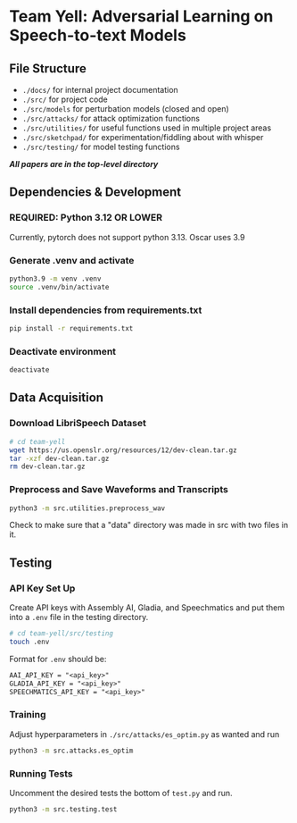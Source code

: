 # Team Yell: Adversarial Learning on Speech-to-text Models

## File Structure

- `./docs/` for internal project documentation
- `./src/` for project code
- `./src/models` for perturbation models (closed and open)
- `./src/attacks/` for attack optimization functions
- `./src/utilities/` for useful functions used in multiple project areas
- `./src/sketchpad/` for experimentation/fiddling about with whisper
- `./src/testing/` for model testing functions

**_All papers are in the top-level directory_**

## Dependencies & Development

### REQUIRED: Python 3.12 OR LOWER

Currently, pytorch does not support python 3.13. Oscar uses 3.9

### Generate .venv and activate

```bash
python3.9 -m venv .venv
source .venv/bin/activate
```

### Install dependencies from requirements.txt

```bash
pip install -r requirements.txt
```

### Deactivate environment

```bash
deactivate
```

## Data Acquisition

### Download LibriSpeech Dataset

```bash
# cd team-yell
wget https://us.openslr.org/resources/12/dev-clean.tar.gz
tar -xzf dev-clean.tar.gz
rm dev-clean.tar.gz
```

### Preprocess and Save Waveforms and Transcripts

```bash
python3 -m src.utilities.preprocess_wav
```

Check to make sure that a "data" directory was made in src with two files in it.

## Testing

### API Key Set Up

Create API keys with Assembly AI, Gladia, and Speechmatics and put them into a `.env` file in the testing directory.

```bash
# cd team-yell/src/testing
touch .env
```

Format for `.env` should be:

```txt
AAI_API_KEY = "<api_key>"
GLADIA_API_KEY = "<api_key>"
SPEECHMATICS_API_KEY = "<api_key>"
```

### Training

Adjust hyperparameters in `./src/attacks/es_optim.py` as wanted and run

```bash
python3 -m src.attacks.es_optim
```

### Running Tests

Uncomment the desired tests the bottom of `test.py` and run.

```bash
python3 -m src.testing.test
```
